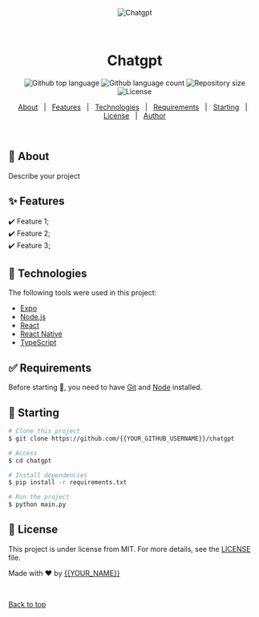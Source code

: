 <div align="center" id="top"> 
  <img src="./.github/app.gif" alt="Chatgpt" />

  &#xa0;

  <!-- <a href="https://chatgpt.netlify.app">Demo</a> -->
</div>

<h1 align="center">Chatgpt</h1>

<p align="center">
  <img alt="Github top language" src="https://img.shields.io/github/languages/top/{{YOUR_GITHUB_USERNAME}}/chatgpt?color=56BEB8">

  <img alt="Github language count" src="https://img.shields.io/github/languages/count/{{YOUR_GITHUB_USERNAME}}/chatgpt?color=56BEB8">

  <img alt="Repository size" src="https://img.shields.io/github/repo-size/{{YOUR_GITHUB_USERNAME}}/chatgpt?color=56BEB8">

  <img alt="License" src="https://img.shields.io/github/license/{{YOUR_GITHUB_USERNAME}}/chatgpt?color=56BEB8">

  <!-- <img alt="Github issues" src="https://img.shields.io/github/issues/{{YOUR_GITHUB_USERNAME}}/chatgpt?color=56BEB8" /> -->

  <!-- <img alt="Github forks" src="https://img.shields.io/github/forks/{{YOUR_GITHUB_USERNAME}}/chatgpt?color=56BEB8" /> -->

  <!-- <img alt="Github stars" src="https://img.shields.io/github/stars/{{YOUR_GITHUB_USERNAME}}/chatgpt?color=56BEB8" /> -->
</p>

<!-- Status -->

<!-- <h4 align="center"> 
	🚧  Chatgpt 🚀 Under construction...  🚧
</h4> 

<hr> -->

<p align="center">
  <a href="#dart-about">About</a> &#xa0; | &#xa0; 
  <a href="#sparkles-features">Features</a> &#xa0; | &#xa0;
  <a href="#rocket-technologies">Technologies</a> &#xa0; | &#xa0;
  <a href="#white_check_mark-requirements">Requirements</a> &#xa0; | &#xa0;
  <a href="#checkered_flag-starting">Starting</a> &#xa0; | &#xa0;
  <a href="#memo-license">License</a> &#xa0; | &#xa0;
  <a href="https://github.com/{{YOUR_GITHUB_USERNAME}}" target="_blank">Author</a>
</p>

<br>

## :dart: About ##

Describe your project

## :sparkles: Features ##

:heavy_check_mark: Feature 1;\
:heavy_check_mark: Feature 2;\
:heavy_check_mark: Feature 3;

## :rocket: Technologies ##

The following tools were used in this project:

- [Expo](https://expo.io/)
- [Node.js](https://nodejs.org/en/)
- [React](https://pt-br.reactjs.org/)
- [React Native](https://reactnative.dev/)
- [TypeScript](https://www.typescriptlang.org/)

## :white_check_mark: Requirements ##

Before starting :checkered_flag:, you need to have [Git](https://git-scm.com) and [Node](https://nodejs.org/en/) installed.

## :checkered_flag: Starting ##

```bash
# Clone this project
$ git clone https://github.com/{{YOUR_GITHUB_USERNAME}}/chatgpt

# Access
$ cd chatgpt

# Install dependencies
$ pip install -r requirements.txt

# Run the project
$ python main.py

```

## :memo: License ##

This project is under license from MIT. For more details, see the [LICENSE](LICENSE.md) file.


Made with :heart: by <a href="https://github.com/{{YOUR_GITHUB_USERNAME}}" target="_blank">{{YOUR_NAME}}</a>

&#xa0;

<a href="#top">Back to top</a>
